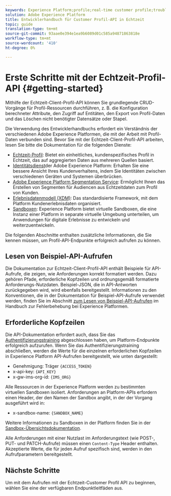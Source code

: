 ```yaml
---
keywords: Experience Platform;profile;real-time customer profile;troubleshooting;API
solution: Adobe Experience Platform
title: Entwicklerhandbuch für Customer Profil-API in Echtzeit
topic: guide
translation-type: tm+mt
source-git-commit: 93aae0e394e1ea9b6089d01c585a94871863818e
workflow-type: tm+mt
source-wordcount: '410'
ht-degree: 0%

---
```



# Erste Schritte mit der Echtzeit-Profil-API {#getting-started}

Mithilfe der Echtzeit-Client-Profil-API können Sie grundlegende CRUD-Vorgänge für Profil-Ressourcen durchführen, z. B. die Konfiguration berechneter Attribute, den Zugriff auf Entitäten, den Export von Profil-Daten und das Löschen nicht benötigter Datensätze oder Stapel.

Die Verwendung des Entwicklerhandbuchs erfordert ein Verständnis der verschiedenen Adobe Experience Platformen, die mit der Arbeit mit Profil-Daten verbunden sind. Bevor Sie mit der Echtzeit-Client-Profil-API arbeiten, lesen Sie bitte die Dokumentation für die folgenden Dienste:

* [Echtzeit-Profil](../home.md): Bietet ein einheitliches, kundenspezifisches Profil in Echtzeit, das auf aggregierten Daten aus mehreren Quellen basiert.
* [Identitätsdienst](../../identity-service/home.md)der Adobe Experience Platform: Erhalten Sie eine bessere Ansicht Ihres Kundenverhaltens, indem Sie Identitäten zwischen verschiedenen Geräten und Systemen überbrücken.
* [Adobe Experience Platform Segmentation Service](../../segmentation/home.md): Ermöglicht Ihnen das Erstellen von Segmenten für Audiencen aus Echtzeitdaten zum Profil von Kunden.
* [Erlebnisdatenmodell (XDM)](../../xdm/home.md): Das standardisierte Framework, mit dem Platform Kundenerlebnisdaten organisiert.
* [Sandboxen](../../sandboxes/home.md): Experience Platform bietet virtuelle Sandboxen, die eine Instanz einer Platform in separate virtuelle Umgebung unterteilen, um Anwendungen für digitale Erlebnisse zu entwickeln und weiterzuentwickeln.

Die folgenden Abschnitte enthalten zusätzliche Informationen, die Sie kennen müssen, um Profil-API-Endpunkte erfolgreich aufrufen zu können.

## Lesen von Beispiel-API-Aufrufen

Die Dokumentation zur Echtzeit-Client-Profil-API enthält Beispiele für API-Aufrufe, die zeigen, wie Anforderungen korrekt formatiert werden. Dazu gehören Pfade, erforderliche Kopfzeilen und ordnungsgemäß formatierte Anforderungs-Nutzdaten. Beispiel-JSON, die in API-Antworten zurückgegeben wird, wird ebenfalls bereitgestellt. Informationen zu den Konventionen, die in der Dokumentation für Beispiel-API-Aufrufe verwendet werden, finden Sie im Abschnitt [zum Lesen von Beispiel-API-Aufrufen](../../landing/troubleshooting.md#how-do-i-format-an-api-request) im Handbuch zur Fehlerbehebung bei Experience Platformen.

## Erforderliche Kopfzeilen

Die API-Dokumentation erfordert auch, dass Sie das [Authentifizierungstraining](../../tutorials/authentication.md) abgeschlossen haben, um Platform-Endpunkte erfolgreich aufzurufen. Wenn Sie das Authentifizierungstraining abschließen, werden die Werte für die einzelnen erforderlichen Kopfzeilen in Experience Platform API-Aufrufen bereitgestellt, wie unten dargestellt:

* Genehmigung: Träger `{ACCESS_TOKEN}`
* x-api-key: `{API_KEY}`
* x-gw-ims-org-id: `{IMS_ORG}`

Alle Ressourcen in der Experience Platform werden zu bestimmten virtuellen Sandboxen isoliert. Anforderungen an Platform-APIs erfordern einen Header, der den Namen der Sandbox angibt, in der der Vorgang ausgeführt wird in:

* x-sandbox-name: `{SANDBOX_NAME}`

Weitere Informationen zu Sandboxen in der Platform finden Sie in der [Sandbox-Übersichtsdokumentation](../../sandboxes/home.md).

Alle Anforderungen mit einer Nutzlast im Anforderungstext (wie POST-, PUT- und PATCH-Aufrufe) müssen einen `Content-Type` Header enthalten. Akzeptierte Werte, die für jeden Aufruf spezifisch sind, werden in den Aufrufparametern bereitgestellt.

## Nächste Schritte

Um mit dem Aufrufen mit der Echtzeit-Customer Profil API zu beginnen, wählen Sie eine der verfügbaren Endpunktleitfäden aus.